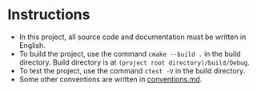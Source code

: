 # Instructions

- In this project, all source code and documentation must be written in English.
- To build the project, use the command `cmake --build .` in the build directory.
  Build directory is at `(project root directory)/build/Debug`.
- To test the project, use the command `ctest -V` in the build directory.
- Some other conventions are written in [conventions.md](../doc/sphinx/src/conventions.md).
